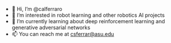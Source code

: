 - 👋 Hi, I’m @calferraro
- 👀 I’m interested in robot learning and other robotics AI projects
- 🌱 I’m currently learning about deep reinforcement learning and generative adversarial networks
- 📫 You can reach me at csferrar@asu.edu

<!---
calferraro/calferraro is a ✨ special ✨ repository because its `README.md` (this file) appears on your GitHub profile.
You can click the Preview link to take a look at your changes.
--->

